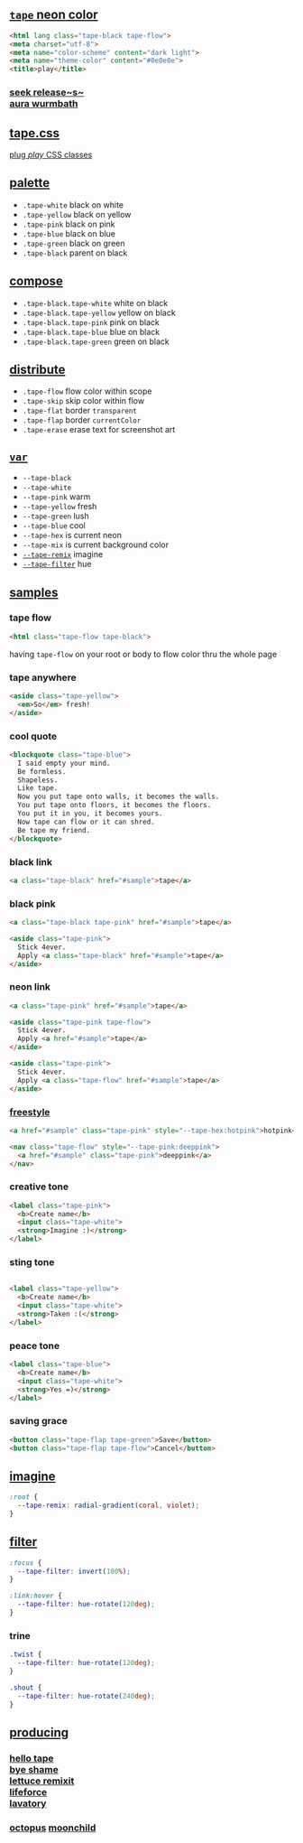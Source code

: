 ## [`tape` neon color](https://s9a.page/tape)</sub>

```html
<html lang class="tape-black tape-flow">
<meta charset="utf-8">
<meta name="color-scheme" content="dark light">
<meta name="theme-color" content="#0e0e0e">
<title>play</title>
```

### [seek release~s~](../../releases) <br> [aura wurmbath](https://npm.im/@s9a/tape)

## [tape.css](tape.css)

[plug <em>play</em> CSS classes](https://s9a.page/cascade)

## [palette](https://s9a.page/tape#palette)

* `.tape-white` black on white
* `.tape-yellow` black on yellow
* `.tape-pink` black on pink
* `.tape-blue` black on blue
* `.tape-green` black on green
* `.tape-black` parent on black

## [compose](https://s9a.page/tape#compose)

* `.tape-black.tape-white` white on black
* `.tape-black.tape-yellow` yellow on black
* `.tape-black.tape-pink` pink on black
* `.tape-black.tape-blue` blue on black
* `.tape-black.tape-green` green on black

## [distribute](../../releases)

* `.tape-flow` flow color within scope
* `.tape-skip` skip color within flow
* `.tape-flat` border `transparent`
* `.tape-flap` border `currentColor`
* `.tape-erase` erase text for screenshot art

## [`var`](tape.css)

* `--tape-black`
* `--tape-white`
* `--tape-pink` warm
* `--tape-yellow` fresh
* `--tape-green` lush
* `--tape-blue` cool
* `--tape-hex` is current neon
* `--tape-mix` is current background color
* [`--tape-remix`](#imagine) imagine
* [`--tape-filter`](#filter) hue

## [samples](https://s9a.page)

### tape flow

```html
<html class="tape-flow tape-black">
```

having `tape-flow` on your root or body to flow color thru the whole page

### tape anywhere

```html
<aside class="tape-yellow">
  <em>So</em> fresh!
</aside>
```

### cool quote
```html
<blockquote class="tape-blue">
  I said empty your mind.
  Be formless.
  Shapeless.
  Like tape.
  Now you put tape onto walls, it becomes the walls.
  You put tape onto floors, it becomes the floors.
  You put it in you, it becomes yours.
  Now tape can flow or it can shred.
  Be tape my friend.
</blockquote>
```

### black link

```html
<a class="tape-black" href="#sample">tape</a>
```

### black pink

```html
<a class="tape-black tape-pink" href="#sample">tape</a>
```

```html
<aside class="tape-pink">
  Stick 4ever.
  Apply <a class="tape-black" href="#sample">tape</a>
</aside>
```

### neon link

```html
<a class="tape-pink" href="#sample">tape</a>
```

```html
<aside class="tape-pink tape-flow">
  Stick 4ever.
  Apply <a href="#sample">tape</a>
</aside>
```

```html
<aside class="tape-pink">
  Stick 4ever.
  Apply <a class="tape-flow" href="#sample">tape</a>
</aside>
```

### [freestyle](https://s9a.page)

```html
<a href="#sample" class="tape-pink" style="--tape-hex:hotpink">hotpink</a>
```

```html
<nav class="tape-flow" style="--tape-pink:deeppink">
  <a href="#sample" class="tape-pink">deeppink</a>
</nav>
```

### creative tone

```html
<label class="tape-pink">
  <b>Create name</b>
  <input class="tape-white">
  <strong>Imagine :)</strong>
</label>
```

### sting tone

```html

<label class="tape-yellow">
  <b>Create name</b>
  <input class="tape-white">
  <strong>Taken :(</strong>
</label>
```

### peace tone

```html
<label class="tape-blue">
  <b>Create name</b>
  <input class="tape-white">
  <strong>Yes =)</strong>
</label>
```

### saving grace

```html
<button class="tape-flap tape-green">Save</button>
<button class="tape-flap tape-flow">Cancel</button>
```

## [imagine](https://developer.mozilla.org/CSS/gradient)

```css
:root {
  --tape-remix: radial-gradient(coral, violet);
}
```

## [filter](https://developer.mozilla.org/CSS/filter)

```css
:focus {
  --tape-filter: invert(100%);
}

:link:hover {
  --tape-filter: hue-rotate(120deg);
}
```

### trine

```css
.twist {
  --tape-filter: hue-rotate(120deg);
}

.shout {
  --tape-filter: hue-rotate(240deg);
}
```

## [producing](https://s9a.page/tapes)
### [hello tape](https://s9a.page/hellotape) <br> [bye shame](https://webmural.com/shame) <br> [lettuce remixit](https://s9a.page) <br> [lifeforce](https://webmural.com/milf) <br> [lavatory](https://webmural.com/tlfr)

### [octopus](https://octopus.boo) [moonchild](https://github.com/s9a/tape/commit/5072a403673a6f93a156527acc7fdeef01404ba4)